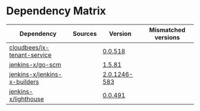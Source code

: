 # Dependency Matrix

Dependency | Sources | Version | Mismatched versions
---------- | ------- | ------- | -------------------
[cloudbees/jx-tenant-service](https://github.com/cloudbees/jx-tenant-service) |  | [0.0.518](https://github.com/cloudbees/jx-tenant-service/releases/tag/v0.0.518) | 
[jenkins-x/go-scm](https://github.com/jenkins-x/go-scm) |  | [1.5.81]() | 
[jenkins-x/jenkins-x-builders](https://github.com/jenkins-x/jenkins-x-builders) |  | [2.0.1246-583]() | 
[jenkins-x/lighthouse](https://github.com/jenkins-x/lighthouse) |  | [0.0.491]() | 
